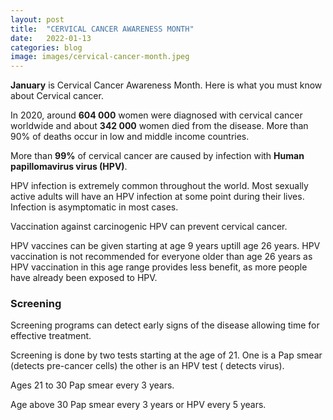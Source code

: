 ```yaml
---
layout: post
title:  "CERVICAL CANCER AWARENESS MONTH"
date:   2022-01-13
categories: blog
image: images/cervical-cancer-month.jpeg
---
```


**January** is Cervical Cancer Awareness Month. Here is what you must know about Cervical cancer.

In 2020, around **604 000** women were diagnosed with cervical cancer worldwide and about **342 000** women died from the disease. More than 90% of deaths occur in low and middle income countries.

More than **99%** of cervical cancer are caused by infection with **Human papillomavirus virus (HPV)**.

HPV infection is extremely common throughout the world. Most sexually active adults will have an HPV infection at some point during their lives.
Infection is asymptomatic in most cases.

Vaccination against carcinogenic HPV can prevent cervical cancer.

HPV vaccines can be given starting at age 9 years uptill age 26 years. HPV vaccination is not recommended for everyone older than age 26 years as HPV vaccination in this age range provides less benefit, as more people have already been exposed to HPV.

### Screening

Screening programs can detect early signs of the disease allowing time for effective treatment.

Screening is done by two tests starting at the age of 21. One is a Pap smear (detects pre-cancer cells) the other is an HPV test ( detects virus).

Ages 21 to 30
Pap smear every 3 years.

Age above 30
Pap smear every 3 years or HPV every 5 years.